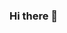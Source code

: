 ### Hi there 👋

<!--
**wwl5600/wwl5600** is a ✨ _special_ ✨ repository because its `README.md` (this file) appears on your GitHub profile.

Here are some ideas to get you started:

- 🔭 I’m currently working on computer-aided hapten design and antibody evolution
- 🌱 I’m currently learning machine learning
-->
